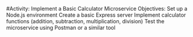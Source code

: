 #Activity: Implement a Basic Calculator Microservice
Objectives:
Set up a Node.js environment
Create a basic Express server
Implement calculator functions (addition, subtraction, multiplication, division)
Test the microservice using Postman or a similar tool
